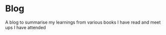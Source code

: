 # Blog
A blog to summarise my learnings from various books I have read and meet ups I have attended
